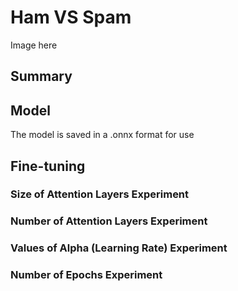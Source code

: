 # Ham VS Spam
Image here


## Summary

## Model
The model is saved in a .onnx format for use

## Fine-tuning

### Size of Attention Layers Experiment

### Number of Attention Layers Experiment

### Values of Alpha (Learning Rate) Experiment

### Number of Epochs Experiment
